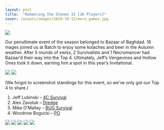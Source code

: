```yaml
---
layout: post
title:  "Romancing the Stones 15 [16 Players]"
cover: /assets/images/2019-10-12/more_games.jpg
---
```


![]({{site.cdn_url}}/assets/images/2019-10-12/more_games.jpg)

Our penultimate event of the season belonged to Bazaar of Baghdad. 16 mages
joined us at Batch to enjoy some kolaches and beer in the Autumn weather.
After 5 rounds of swiss, 2 Survivalists and 1 Necromancer had Bazaar’d their
way into the Top 4.  Ultimately, Jeff’s Vengevines and Hollow Ones took it down,
earning him a spot in this year’s Invitational.

![]({{site.cdn_url}}/assets/images/2019-10-12/top_4.jpg)
![]({{site.cdn_url}}/assets/images/2019-10-12/our_winner.jpg)

(We forgot to screenshot standings for this event, so we’ve only got our Top
4 to share.)

1. Jeff Lubinski – [4C Survival]({{site.cdn_url}}/assets/images/2019-10-12//jeff_survival.jpg)
2. Alex Zavoluk – [Dredge]({{site.cdn_url}}/assets/images/2019-10-12//alex_dredge.jpg)
3. Mike O’Malley – [BUG Survival]({{site.cdn_url}}/assets/images/2019-10-12/mike_survival.jpg)
4. Woodrow Bogucki – [PO]({{site.cdn_url}}/assets/images/2019-10-12//woodrow_po.jpg)

![]({{site.cdn_url}}/assets/images/2019-10-12//games.jpg)
![]({{site.cdn_url}}/assets/images/2019-10-12//shit_eating_grin.jpg)
![]({{site.cdn_url}}/assets/images/2019-10-12//xerox_vs_dredge.jpg)
![]({{site.cdn_url}}/assets/images/2019-10-12//xerox_vs_po.jpg)
![]({{site.cdn_url}}/assets/images/2019-10-12//shittier_eating_grin.jpg)

